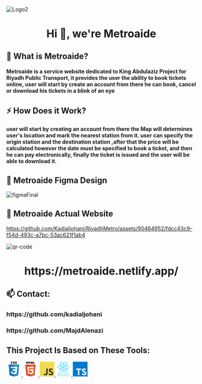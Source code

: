 ![Logo2](https://github.com/Kadialjohani/RiyadhMetro/assets/90464952/fe569d2c-a237-4bde-aae0-345a7cebfb05)

<h1 align="center">Hi 👋, we're Metroaide</h1>

<h2 align="left">💬 What is Metroaide?</h2>
<h4 align="left">Metroaide is a service website dedicated to King Abdulaziz Project for Riyadh Public Transport,
it provides the user the ability to book tickets online,
user will start by create an account from there he can book, cancel or download his tickets in a blink of an eye</h4>
<h2 align="left">⚡ How Does it Work?</h2>
<h4 align="left">user will start by creating an account from there the Map will determines user's location and mark the nearest station from it.
user can specify the origin station and the destination station ,after that the price will be calculated however the date must be specified to book a ticket,
and then he can pay electronically, finally the ticket is issued and the user will be able to download it.</h4>
<h2 align="left">🌱 Metroaide Figma Design</h2>

![figmaFinal](https://github.com/Kadialjohani/RiyadhMetro/assets/90464952/bb63192a-3e98-4dd0-9ade-a9419cbf4b7b)
<h2 align="left">🌱 Metroaide Actual Website</h2>

https://github.com/Kadialjohani/RiyadhMetro/assets/90464952/fdcc43c9-f54d-493c-a7bc-53ac621f1ab4

![qr-code](https://github.com/Kadialjohani/RiyadhMetro/assets/90464952/e5e434f2-6f35-410c-ac64-083b36f8dcdd)


<h1 align="center">https://metroaide.netlify.app/</h1>

<h2 align="left">📫 Contact:</h2>
<h3 align="left">https://github.com/kadialjohani</h3>
<h3 align="left">https://github.com/MajdAlenazi</h3>



<h2 align="left">This Project Is Based on These Tools:</h2>
<p align="left"><a href="https://www.w3schools.com/css/" target="_blank" rel="noreferrer"> <img src="https://raw.githubusercontent.com/devicons/devicon/master/icons/css3/css3-original-wordmark.svg" alt="css3" width="40" height="40"/> </a> <a href="https://www.w3.org/html/" target="_blank" rel="noreferrer"> <img src="https://raw.githubusercontent.com/devicons/devicon/master/icons/html5/html5-original-wordmark.svg" alt="html5" width="40" height="40"/> </a> <a href="https://developer.mozilla.org/en-US/docs/Web/JavaScript" target="_blank" rel="noreferrer"> <img src="https://raw.githubusercontent.com/devicons/devicon/master/icons/javascript/javascript-original.svg" alt="javascript" width="40" height="40"/> </a> <a href="https://reactjs.org/" target="_blank" rel="noreferrer"> <img src="https://raw.githubusercontent.com/devicons/devicon/master/icons/react/react-original-wordmark.svg" alt="react" width="40" height="40"/> </a> <a href="https://www.typescriptlang.org/" target="_blank" rel="noreferrer"> <img src="https://raw.githubusercontent.com/devicons/devicon/master/icons/typescript/typescript-original.svg" alt="typescript" width="40" height="40"/> </a> </p>

